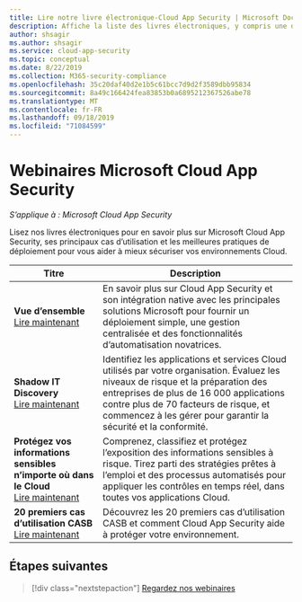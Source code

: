 ```yaml
---
title: Lire notre livre électronique-Cloud App Security | Microsoft Docs
description: Affiche la liste des livres électroniques, y compris une description.
author: shsagir
ms.author: shsagir
ms.service: cloud-app-security
ms.topic: conceptual
ms.date: 8/22/2019
ms.collection: M365-security-compliance
ms.openlocfilehash: 35c20daf40d2e1b5c61bcc7d9d2f3589dbb95834
ms.sourcegitcommit: 8a49c166424fea83853b0a6895212367526abe78
ms.translationtype: MT
ms.contentlocale: fr-FR
ms.lasthandoff: 09/18/2019
ms.locfileid: "71084599"
---
```

# <a name="microsoft-cloud-app-security-webinars"></a>Webinaires Microsoft Cloud App Security

*S’applique à : Microsoft Cloud App Security*

Lisez nos livres électroniques pour en savoir plus sur Microsoft Cloud App Security, ses principaux cas d’utilisation et les meilleures pratiques de déploiement pour vous aider à mieux sécuriser vos environnements Cloud.

| Titre | Description |
| --- | --- |
| **Vue d’ensemble**<br>[Lire maintenant](https://go.microsoft.com/fwlink/p/?linkid=2079728) | En savoir plus sur Cloud App Security et son intégration native avec les principales solutions Microsoft pour fournir un déploiement simple, une gestion centralisée et des fonctionnalités d’automatisation novatrices. |
| **Shadow IT Discovery**<br>[Lire maintenant](https://go.microsoft.com/fwlink/p/?linkid=2079805) | Identifiez les applications et services Cloud utilisés par votre organisation. Évaluez les niveaux de risque et la préparation des entreprises de plus de 16 000 applications contre plus de 70 facteurs de risque, et commencez à les gérer pour garantir la sécurité et la conformité. |
| **Protégez vos informations sensibles n’importe où dans le Cloud**<br>[Lire maintenant](https://go.microsoft.com/fwlink/p/?linkid=2079808) | Comprenez, classifiez et protégez l’exposition des informations sensibles à risque. Tirez parti des stratégies prêtes à l’emploi et des processus automatisés pour appliquer les contrôles en temps réel, dans toutes vos applications Cloud. |
| **20 premiers cas d’utilisation CASB**<br>[Lire maintenant](https://go.microsoft.com/fwlink/p/?linkid=2099428) | Découvrez les 20 premiers cas d’utilisation CASB et comment Cloud App Security aide à protéger votre environnement. |

## <a name="next-steps"></a>Étapes suivantes

> [!div class="nextstepaction"]
[Regardez nos webinaires](webinars.md)
